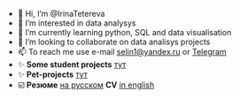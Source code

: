 - 👋 Hi, I’m @IrinaTetereva
- 👀 I’m interested in data analysys
- 🌱 I’m currently learning python, SQL and data visualisation
- 💞️ I’m looking to collaborate on data analisys projects
- 📫 To reach me use e-mail selin1@yandex.ru or [Telegram](https://t.me/Kukututu)   
- ✨ **Some student projects** [тут](https://github.com/IrinaTetereva/Yandex.Practikum_DA)  
- ✨ **Pet-projects** [тут](https://github.com/IrinaTetereva/pet_projects)
- :ballot_box_with_check: **Резюме** [на русском](https://disk.yandex.ru/i/Klz-qaZHOar3dQ) **CV**  [in english](https://disk.yandex.ru/i/p6S6uHIshzyAAw)
<!---
IrinaTetereva/IrinaTetereva is a ✨ special ✨ repository because its `README.md` (this file) appears on your GitHub profile.
You can click the Preview link to take a look at your changes.
--->
